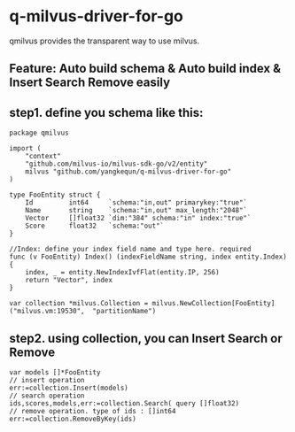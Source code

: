 # q-milvus-driver-for-go
qmilvus provides the transparent way to use milvus.
## Feature: Auto build schema & Auto build index & Insert Search Remove easily

## step1. define you schema like this:
```
package qmilvus

import (
	"context"
	"github.com/milvus-io/milvus-sdk-go/v2/entity"
	milvus "github.com/yangkequn/q-milvus-driver-for-go"
)

type FooEntity struct {
	Id         int64     `schema:"in,out" primarykey:"true"`
	Name       string    `schema:"in,out" max_length:"2048"`
	Vector     []float32 `dim:"384" schema:"in" index:"true"`
	Score      float32   `schema:"out"`
}

//Index: define your index field name and type here. required
func (v FooEntity) Index() (indexFieldName string, index entity.Index) {
	index, _ = entity.NewIndexIvfFlat(entity.IP, 256)
	return "Vector", index
}

var collection *milvus.Collection = milvus.NewCollection[FooEntity]("milvus.vm:19530",  "partitionName")
```
## step2. using collection, you can Insert Search or Remove
```
var models []*FooEntity
// insert operation
err:=collection.Insert(models)
// search operation
ids,scores,models,err:=collection.Search( query []float32)
// remove operation. type of ids : []int64
err:=collection.RemoveByKey(ids)
```